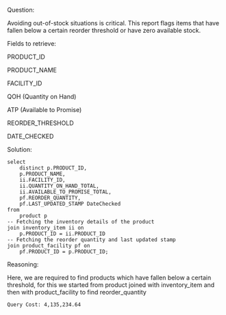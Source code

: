 Question:

Avoiding out-of-stock situations is critical. This report flags items that have fallen below a certain reorder threshold or have zero available stock.

Fields to retrieve:

PRODUCT_ID

PRODUCT_NAME

FACILITY_ID

QOH (Quantity on Hand)

ATP (Available to Promise)

REORDER_THRESHOLD

DATE_CHECKED


Solution:

```
select
	distinct p.PRODUCT_ID,
	p.PRODUCT_NAME,
	ii.FACILITY_ID,
	ii.QUANTITY_ON_HAND_TOTAL,
	ii.AVAILABLE_TO_PROMISE_TOTAL,
	pf.REORDER_QUANTITY,
	pf.LAST_UPDATED_STAMP DateChecked
from
	product p
-- Fetching the inventory details of the product
join inventory_item ii on
	p.PRODUCT_ID = ii.PRODUCT_ID
-- Fetching the reorder quantity and last updated stamp
join product_facility pf on
	pf.PRODUCT_ID = p.PRODUCT_ID;

```

Reasoning:

Here, we are required to find products which have fallen below a certain threshold, for this we started from product joined with inventory_item and then with product_facility to find reorder_quantity

```
Query Cost: 4,135,234.64
```

